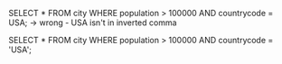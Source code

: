 SELECT \* FROM city WHERE population > 100000 AND countrycode = USA;
-> wrong - USA isn't in inverted comma

SELECT \* FROM city WHERE population > 100000 AND countrycode = 'USA';
